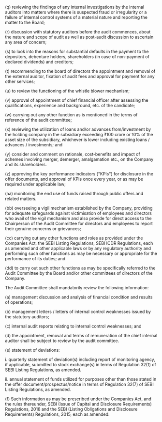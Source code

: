 (q) reviewing the findings of any internal investigations by the internal auditors into matters where there is suspected fraud or irregularity or a failure of internal control systems of a material nature and reporting the matter to the Board;

(r) discussion with statutory auditors before the audit commences, about the nature and scope of audit as well as post-audit discussion to ascertain any area of concern;

(s) to look into the reasons for substantial defaults in the payment to the depositors, debenture holders, shareholders (in case of non-payment of declared dividends) and creditors;

(t) recommending to the board of directors the appointment and removal of the external auditor, fixation of audit fees and approval for payment for any other services;

(u) to review the functioning of the whistle blower mechanism;

(v) approval of appointment of chief financial officer after assessing the qualifications, experience and background, etc. of the candidate;

(w) carrying out any other function as is mentioned in the terms of reference of the audit committee;

(x) reviewing the utilization of loans and/or advances from/investment by the holding company in the subsidiary exceeding ₹100 crore or 10% of the asset size of the subsidiary, whichever is lower including existing loans / advances / investments; and

(y) consider and comment on rationale, cost-benefits and impact of schemes involving merger, demerger, amalgamation etc., on the Company and its shareholders.

(z) approving the key performance indicators ("KPIs") for disclosure in the offer documents, and approval of KPIs once every year, or as may be required under applicable law;

(aa) monitoring the end use of funds raised through public offers and related matters.

(bb) overseeing a vigil mechanism established by the Company, providing for adequate safeguards against victimisation of employees and directors who avail of the vigil mechanism and also provide for direct access to the Chairperson of the Audit Committee for directors and employees to report their genuine concerns or grievances;

(cc) carrying out any other functions and roles as provided under the Companies Act, the SEBI Listing Regulations, SEBI ICDR Regulations, each as amended and other applicable laws or by any regulatory authority and performing such other functions as may be necessary or appropriate for the performance of its duties; and

(dd) to carry out such other functions as may be specifically referred to the Audit Committee by the Board and/or other committees of directors of the Company.

The Audit Committee shall mandatorily review the following information:

(a) management discussion and analysis of financial condition and results of operations;

(b) management letters / letters of internal control weaknesses issued by the statutory auditors;

(c) internal audit reports relating to internal control weaknesses; and

(d) the appointment, removal and terms of remuneration of the chief internal auditor shall be subject to review by the audit committee.

(e) statement of deviations:

i. quarterly statement of deviation(s) including report of monitoring agency, if applicable, submitted to stock exchange(s) in terms of Regulation 32(1) of SEBI Listing Regulations, as amended.

ii. annual statement of funds utilized for purposes other than those stated in the offer document/prospectus/notice in terms of Regulation 32(7) of SEBI Listing Regulations, as amended.

(f) Such information as may be prescribed under the Companies Act, and the rules thereunder, SEBI (Issue of Capital and Disclosure Requirements) Regulations, 2018 and the SEBI (Listing Obligations and Disclosure Requirements) Regulations, 2015, each as amended.